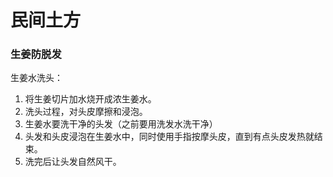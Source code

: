 # 民间土方

### 生姜防脱发

生姜水洗头：

1. 将生姜切片加水烧开成浓生姜水。
2. 洗头过程，对头皮摩擦和浸泡。
3. 生姜水要洗干净的头发（之前要用洗发水洗干净）
4. 头发和头皮浸泡在生姜水中，同时使用手指按摩头皮，直到有点头皮发热就结束。
5. 洗完后让头发自然风干。

